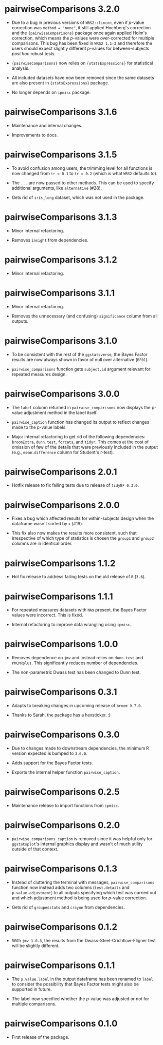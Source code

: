 # pairwiseComparisons 3.2.0

  - Due to a bug in previous versions of `WRS2::lincon`, even if *p*-value
    correction was `method = "none"`, it still applied Hochberg's correction and
    the `{pairwiseComparisons}` package once again applied Holm's correction,
    which means the *p*-values were over-corrected for multiple comparisons.
    This bug has been fixed in `WRS2 1.1-3` and therefore the users should
    expect slightly different *p*-values for between-subjects *post hoc* robust
    tests.

  - `{pairwiseComparisons}` now relies on `{statsExpressions}` for statistical
    analysis.

  - All included datasets have now been removed since the same datasets are also
    present in `{statsExpressions}` package.

  - No longer depends on `ipmisc` package.

# pairwiseComparisons 3.1.6

  - Maintenance and internal changes.

  - Improvements to docs.

# pairwiseComparisons 3.1.5

  - To avoid confusion among users, the trimming level for all functions is now
    changed from `tr = 0.1` to `tr = 0.2` (which is what `WRS2` defaults to).

  - The `...` are now passed to other methods. This can be used to specify
    additional arguments, like `alternative` (#28).

  - Gets rid of `iris_long` dataset, which was not used in the package.

# pairwiseComparisons 3.1.3

  - Minor internal refactoring.

  - Removes `insight` from dependencies.

# pairwiseComparisons 3.1.2

  - Minor internal refactoring.

# pairwiseComparisons 3.1.1

  - Minor internal refactoring.

  - Removes the unnecessary (and confusing) `significance` column from all
    outputs.

# pairwiseComparisons 3.1.0

  - To be consistent with the rest of the `ggstatsverse`, the Bayes Factor
    results are now always shown in favor of null over alternative (`BF01`).

  - `pairwise_comparisons` function gets `subject.id` argument relevant for
    repeated measures design.

# pairwiseComparisons 3.0.0

  - The `label` column returned in `pairwise_comparisons` now displays the
    p-value adjustment method in the label itself.

  - `pairwise_caption` function has changed its output to reflect changes made
    to the *p*-value labels.

  - Major internal refactoring to get rid of the following dependencies:
    `broomExtra`, `dunn.test`, `forcats`, and `tidyr`. This comes at the cost of
    omission of few of the details that were previously included in the output
    (e.g., `mean.difference` column for Student's *t*-test).

# pairwiseComparisons 2.0.1

  - Hotfix release to fix failing tests due to release of `tidyBF 0.3.0`.

# pairwiseComparisons 2.0.0

  - Fixes a bug which affected results for within-subjects design when the
    dataframe wasn't sorted by `x` (#19).

  - This fix also now makes the results more consistent, such that irrespective
    of which type of statistics is chosen the `group1` and `group2` columns are
    in identical order.

# pairwiseComparisons 1.1.2

  - Hot fix release to address failing tests on the old release of `R` (`3.6`).

# pairwiseComparisons 1.1.1

  - For repeated measures datasets with `NA`s present, the Bayes Factor values
    were incorrect. This is fixed.

  - Internal refactoring to improve data wrangling using `ipmisc`.

# pairwiseComparisons 1.0.0

  - Removes dependence on `jmv` and instead relies on `dunn.test` and
    `PMCMRplus`. This significantly reduces number of dependencies.

  - The non-parametric Dwass test has been changed to Dunn test.

# pairwiseComparisons 0.3.1

  - Adapts to breaking changes in upcoming release of `broom 0.7.0`.

  - Thanks to Sarah, the package has a hexsticker. :)

# pairwiseComparisons 0.3.0

  - Due to changes made to downstream dependencies, the minimum R version
    expected is bumped to `3.6.0`.

  - Adds support for the Bayes Factor tests.

  - Exports the internal helper function `pairwise_caption`.

# pairwiseComparisons 0.2.5

  - Maintenance release to import functions from `ipmisc`.

# pairwiseComparisons 0.2.0

  - `pairwise_comparisons_caption` is removed since it was helpful only for
    `ggstatsplot`'s internal graphics display and wasn't of much utility outside
    of that context.

# pairwiseComparisons 0.1.3

  - Instead of cluttering the terminal with messages, `pairwise_comparisons`
    function now instead adds two columns (`test.details` and
    `p.value.adjustment`) to all outputs specifying which test was carried out
    and which adjustment method is being used for *p*-value correction.

  - Gets rid of `groupedstats` and `crayon` from dependencies.

# pairwiseComparisons 0.1.2

  - With `jmv 1.0.8`, the results from the Dwass-Steel-Crichtlow-Fligner test
    will be slightly different.

# pairwiseComparisons 0.1.1

  - The `p.value.label` in the output dataframe has been renamed to `label` to
    consider the possibility that Bayes Factor tests might also be supported in
    future.

  - The label now specified whether the *p*-value was adjusted or not for
    multiple comparisons.

# pairwiseComparisons 0.1.0

  - First release of the package.

